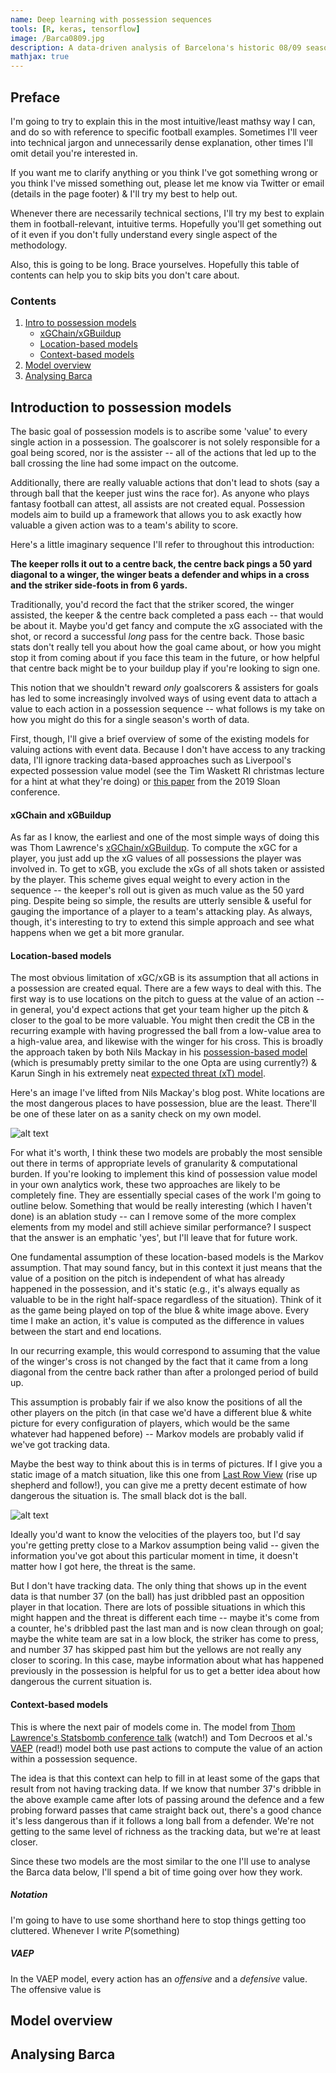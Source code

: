 ```yaml
---
name: Deep learning with possession sequences
tools: [R, keras, tensorflow]
image: /Barca0809.jpg
description: A data-driven analysis of Barcelona's historic 08/09 season.
mathjax: true
---
```


## Preface

I'm going to try to explain this in the most intuitive/least mathsy way I can, and do so with reference to specific football examples. Sometimes I'll veer into technical jargon and unnecessarily dense explanation, other times I'll omit detail you're interested in.

If you want me to clarify anything or you think I've got something wrong or you think I've missed something out, please let me know via Twitter or email (details in the page footer) & I'll try my best to help out.

Whenever there are necessarily technical sections, I'll try my best to explain them in football-relevant, intuitive terms. Hopefully you'll get something out of it even if you don't fully understand every single aspect of the methodology.

Also, this is going to be long. Brace yourselves. Hopefully this table of contents can help you to skip bits you don't care about.

### Contents
  1. [Intro to possession models](#introduction-to-possession-models)
     - [xGChain/xGBuildup](#xgchain-and-xgbuildup)
     - [Location-based models](#location-based-models)
     - [Context-based models](#context-based-models)
  2. [Model overview](#model-overview)
  3. [Analysing Barca](#analysing-barca)

## Introduction to possession models

The basic goal of possession models is to ascribe some 'value' to every single action in a possession. The goalscorer is not solely responsible for a goal being scored, nor is the assister -- all of the actions that led up to the ball crossing the line had some impact on the outcome. 

Additionally, there are really valuable actions that don't lead to shots (say a through ball that the keeper just wins the race for). As anyone who plays fantasy football can attest, all assists are not created equal. Possession models aim to build up a framework that allows you to ask exactly how valuable a given action was to a team's ability to score.

Here's a little imaginary sequence I'll refer to throughout this introduction:

**The keeper rolls it out to a centre back, the centre back pings a 50 yard diagonal to a winger, the winger beats a defender and whips in a cross and the striker side-foots in from 6 yards.**

Traditionally, you'd record the fact that the striker scored, the winger assisted, the keeper & the centre back completed a pass each -- that would be about it. Maybe you'd get fancy and compute the xG associated with the shot, or record a successful *long* pass for the centre back. Those basic stats don't really tell you about how the goal came about, or how you might stop it from coming about if you face this team in the future, or how helpful that centre back might be to your buildup play if you're looking to sign one.

This notion that we shouldn't reward *only* goalscorers & assisters for goals has led to some increasingly involved ways of using event data to attach a value to each action in a possession sequence -- what follows is my take on how you might do this for a single season's worth of data.

First, though, I'll give a brief overview of some of the existing models for valuing actions with event data. Because I don't have access to any tracking data, I'll ignore tracking data-based approaches such as Liverpool's expected possession value model (see the Tim Waskett RI christmas lecture for a hint at what they're doing) or [this paper](http://www.sloansportsconference.com/content/decomposing-the-immeasurable-sport-a-deep-learning-expected-possession-value-framework-for-soccer/) from the 2019 Sloan conference.

#### xGChain and xGBuildup

As far as I know, the earliest and one of the most simple ways of doing this was Thom Lawrence's [xGChain/xGBuildup](https://statsbomb.com/2018/08/introducing-xgchain-and-xgbuildup/). To compute the xGC for a player, you just add up the xG values of all possessions the player was involved in. To get to xGB, you exclude the xGs of all shots taken or assisted by the player. This scheme gives equal weight to every action in the sequence -- the keeper's roll out is given as much value as the 50 yard ping. Despite being so simple, the results are utterly sensible & useful for gauging the importance of a player to a team's attacking play. As always, though, it's interesting to try to extend this simple approach and see what happens when we get a bit more granular.

#### Location-based models

The most obvious limitation of xGC/xGB is its assumption that all actions in a possession are created equal. There are a few ways to deal with this. The first way is to use locations on the pitch to guess at the value of an action -- in general, you'd expect actions that get your team higher up the pitch & closer to the goal to be more valuable. You might then credit the CB in the recurring example with having progressed the ball from a low-value area to a high-value area, and likewise with the winger for his cross. This is broadly the approach taken by both Nils Mackay in his [possession-based model](https://mackayanalytics.nl/2016/11/11/what-is-a-possession-based-model-and-why-does-it-matter/) (which is presumably pretty similar to the one Opta are using currently?) & Karun Singh in his extremely neat [expected threat (xT) model](https://karun.in/blog/expected-threat.html).

Here's an image I've lifted from Nils Mackay's blog post. White locations are the most dangerous places to have possession, blue are the least. There'll be one of these later on as a sanity check on my own model.

![alt text](https://github.com/anenglishgoat/anenglishgoat.github.io/raw/master/mackay.png "Nils Mackay's possession value")


For what it's worth, I think these two models are probably the most sensible out there in terms of appropriate levels of granularity & computational burden. If you're looking to implement this kind of possession value model in your own analytics work, these two approaches are likely to be completely fine. They are essentially special cases of the work I'm going to outline below. Something that would be really interesting (which I haven't done) is an ablation study -- can I remove some of the more complex elements from my model and still achieve similar performance? I suspect that the answer is an emphatic 'yes', but I'll leave that for future work.

One fundamental assumption of these location-based models is the Markov assumption. That may sound fancy, but in this context it just means that the value of a position on the pitch is independent of what has already happened in the possession, and it's static (e.g., it's always equally as valuable to be in the right half-space regardless of the situation). Think of it as the game being played on top of the blue & white image above. Every time I make an action, it's value is computed as the difference in values between the start and end locations.

In our recurring example, this would correspond to assuming that the value of the winger's cross is not changed by the fact that it came from a long diagonal from the centre back rather than after a prolonged period of build up.

This assumption is probably fair if we also know the positions of all the other players on the pitch (in that case we'd have a different blue & white picture for every configuration of players, which would be the same whatever had happened before) -- Markov models are probably valid if we've got tracking data. 

Maybe the best way to think about this is in terms of pictures. If I give you a static image of a match situation, like this one from [Last Row View](https://twitter.com/lastrowview) (rise up shepherd and follow!), you can give me a pretty decent estimate of how dangerous the situation is. The small black dot is the ball.

![alt text](https://github.com/anenglishgoat/anenglishgoat.github.io/raw/master/LRV_im.JPG "A static match situation")


Ideally you'd want to know the velocities of the players too, but I'd say you're getting pretty close to a Markov assumption being valid -- given the information you've got about this particular moment in time, it doesn't matter how I got here, the threat is the same.

But I don't have tracking data. The only thing that shows up in the event data is that number 37 (on the ball) has just dribbled past an opposition player in that location. There are lots of possible situations in which this might happen and the threat is different each time -- maybe it's come from a counter, he's dribbled past the last man and is now clean through on goal; maybe the white team are sat in a low block, the striker has come to press, and number 37 has skipped past him but the yellows are not really any closer to scoring. In this case, maybe information about what has happened previously in the possession is helpful for us to get a better idea about how dangerous the current situation is.

#### Context-based models

This is where the next pair of models come in. The model from [Thom Lawrence's Statsbomb conference talk](https://www.youtube.com/watch?v=5j-Ij5_3Cs8) (watch!) and Tom Decroos et al.'s [VAEP](https://www.kdd.org/kdd2019/accepted-papers/view/actions-speak-louder-than-goals-valuing-player-actions-in-soccer) (read!) model both use past actions to compute the value of an action within a possession sequence.

The idea is that this context can help to fill in at least some of the gaps that result from not having tracking data. If we know that number 37's dribble in the above example came after lots of passing around the defence and a few probing forward passes that came straight back out, there's a good chance it's less dangerous than if it follows a long ball from a defender. We're not getting to the same level of richness as the tracking data, but we're at least closer.

Since these two models are the most similar to the one I'll use to analyse the Barca data below, I'll spend a bit of time going over how they work.

##### Notation

I'm going to have to use some shorthand here to stop things getting too cluttered. Whenever I write $P(\textrm{something})$


##### VAEP

In the VAEP model, every action has an *offensive* and a *defensive* value. The offensive value is 


## Model overview

## Analysing Barca

